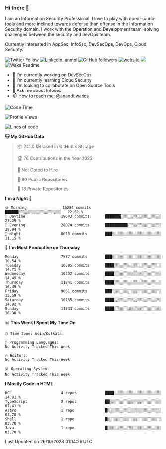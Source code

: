 ### Hi there 👋

I am an Information Security Professional. I love to play with open-source tools and more inclined towards defense than offense in the Information Security domain. I work with the Operation and Development team, solving challenges between the security and DevOps team.

Currently interested in AppSec, InfoSec, DevSecOps, DevOps, Cloud Security.

![Twitter Follow](https://img.shields.io/twitter/follow/anandtiwarics?label=Follow)
[![Linkedin: anmol](https://img.shields.io/badge/-anand-blue?style=flat-square&logo=Linkedin&logoColor=white&link=https://www.linkedin.com/in/anandsundartiwari/)](https://www.linkedin.com/in/anandsundartiwari/)
![GitHub followers](https://img.shields.io/github/followers/anandtiwarics?label=Follow&style=social)
[![website](https://img.shields.io/badge/Website-46a2f1.svg?&style=flat-square&logo=Google-Chrome&logoColor=white&link=https://anandtiwari.info/)](https://anandtiwari.info/)
![](https://visitor-badge.glitch.me/badge?page_id=anandtiwiarcs.anandtiwarics)
![Waka Readme](https://github.com/anandtiwarics/anandtiwarics/workflows/Waka%20Readme/badge.svg)

- 🔭 I’m currently working on DevSecOps 
- 🌱 I’m currently learning Cloud Security
- 👯 I’m looking to collaborate on Open Source Tools
- 💬 Ask me about Infosec
- 📫 How to reach me: [@anandtiwarics](https://twitter.com/anandtiwarics)

<!--
**anandtiwarics/anandtiwarics** is a ✨ _special_ ✨ repository because its `README.md` (this file) appears on your GitHub profile.

Here are some ideas to get you started:

- 🔭 I’m currently working on ...
- 🌱 I’m currently learning ...
- 👯 I’m looking to collaborate on ...
- 🤔 I’m looking for help with ...
- 💬 Ask me about ...
- 📫 How to reach me: ...
- 😄 Pronouns: ...
- ⚡ Fun fact: ...
-->

<!--START_SECTION:waka-->
![Code Time](http://img.shields.io/badge/Code%20Time-641%20hrs%2049%20mins-blue)

![Profile Views](http://img.shields.io/badge/Profile%20Views-0-blue)

![Lines of code](https://img.shields.io/badge/From%20Hello%20World%20I%27ve%20Written-88.5%20million%20lines%20of%20code-blue)

**🐱 My GitHub Data** 

> 📦 241.0 kB Used in GitHub's Storage 
 > 
> 🏆 76 Contributions in the Year 2023
 > 
> 🚫 Not Opted to Hire
 > 
> 📜 80 Public Repositories 
 > 
> 🔑 18 Private Repositories 
 > 
**I'm a Night 🦉** 

```text
🌞 Morning                16284 commits       ██████░░░░░░░░░░░░░░░░░░░   22.62 % 
🌆 Daytime                19643 commits       ███████░░░░░░░░░░░░░░░░░░   27.29 % 
🌃 Evening                28024 commits       ██████████░░░░░░░░░░░░░░░   38.94 % 
🌙 Night                  8023 commits        ███░░░░░░░░░░░░░░░░░░░░░░   11.15 % 
```
📅 **I'm Most Productive on Thursday** 

```text
Monday                   7587 commits        ███░░░░░░░░░░░░░░░░░░░░░░   10.54 % 
Tuesday                  10585 commits       ████░░░░░░░░░░░░░░░░░░░░░   14.71 % 
Wednesday                10432 commits       ████░░░░░░░░░░░░░░░░░░░░░   14.49 % 
Thursday                 11841 commits       ████░░░░░░░░░░░░░░░░░░░░░   16.45 % 
Friday                   9061 commits        ███░░░░░░░░░░░░░░░░░░░░░░   12.59 % 
Saturday                 10735 commits       ████░░░░░░░░░░░░░░░░░░░░░   14.92 % 
Sunday                   11733 commits       ████░░░░░░░░░░░░░░░░░░░░░   16.30 % 
```


📊 **This Week I Spent My Time On** 

```text
🕑︎ Time Zone: Asia/Kolkata

💬 Programming Languages: 
No Activity Tracked This Week

🔥 Editors: 
No Activity Tracked This Week

💻 Operating System: 
No Activity Tracked This Week
```

**I Mostly Code in HTML** 

```text
HCL                      4 repos             ████░░░░░░░░░░░░░░░░░░░░░   14.81 % 
TypeScript               2 repos             ██░░░░░░░░░░░░░░░░░░░░░░░   07.41 % 
Astro                    1 repo              █░░░░░░░░░░░░░░░░░░░░░░░░   03.70 % 
Shell                    1 repo              █░░░░░░░░░░░░░░░░░░░░░░░░   03.70 % 
Java                     1 repo              █░░░░░░░░░░░░░░░░░░░░░░░░   03.70 % 
```




 Last Updated on 26/10/2023 01:14:26 UTC
<!--END_SECTION:waka-->
